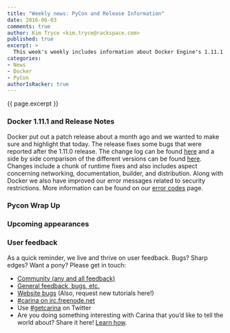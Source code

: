 ```yaml
---
title: "Weekly news: PyCon and Release Information"
date: 2016-06-03
comments: true
author: Kim Tryce <kim.tryce@rackspace.com>
published: true
excerpt: >
  This week's weekly includes information about Docker Engine's 1.11.1 release and a look at PyCon.
categories:
- News
- Docker
- PyCon
authorIsRacker: true
---
```


{{ page.excerpt }}

### Docker 1.11.1 and Release Notes

Docker put out a patch release about a month ago and we wanted to make sure and highlight that today.  The release fixes some bugs that were reported after the 1.11.0 release.  The change log can be found [here](https://github.com/docker/docker/releases/tag/v1.11.1) and a side by side comparison of the different versions can be found [here](https://github.com/docker/docker/compare/v1.11.0...v1.11.1).  Changes include a chunk of runtime fixes and also includes aspect concerning networking, documentation, builder, and distribution.
Along with Docker we also have improved our error messages related to security restrictions.  More information can be found on our [error codes](https://getcarina.com/docs/reference/error-codes/) page.

### Pycon Wrap Up




### Upcoming appearances



### User feedback

As a quick reminder, we live and thrive on user feedback. Bugs? Sharp edges? Want a pony? Please get in touch:

* [Community (any and all feedback)](https://community.getcarina.com/)
* [General feedback, bugs, etc.](https://github.com/getcarina/feedback)
* [Website bugs](https://github.com/getcarina/getcarina.com/issues) (Also, request new tutorials here!)
* [#carina on irc.freenode.net](https://botbot.me/freenode/carina/)
* Use [#getcarina](https://twitter.com/search?q=%23getcarina) on Twitter
* Are you doing something interesting with Carina that you’d like to tell the world about? Share it here! [Learn how](https://github.com/getcarina/getcarina.com/blob/master/CONTRIBUTING.md).
